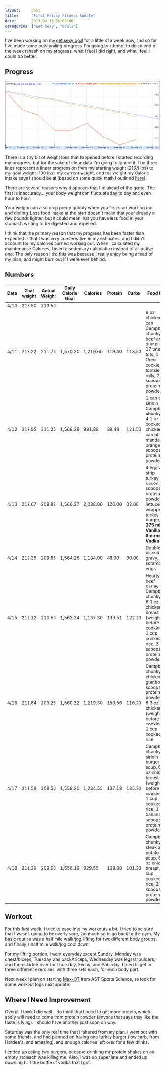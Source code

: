 ```yaml
---
layout:     post
title:      "First Friday Fitness Update"
date:       2013-04-19 06:00:00
categories: ["Get Sexy", "Goals"]
---
```

I've been working on my [get sexy goal](http://www.garyborton.com/2013/04/16/get-sexy/) for a little of a week now, and
so far I've made some outstanding progress.  I'm going to attempt to do an end of the week rehash on my progress, what I
feel I did right, and what I feel I could do better.

## Progress

![Burn Down Chart](/images/progress_graphic.png "First week's weight loss progress.")

There is a tiny bit of weight loss that happened before I started recording my progress, but for the sake of clean data
I'm going to ignore it.  The three lines represent a linear progression from my starting weight (213.5 lbs) to my goal
weight (190 lbs), my current weight, and the weight my Calorie intake says I should be at (based on some quick math I
outlined [here](http://www.garyborton.com/2013/04/17/losing-weight-by-the-numbers/)).

There are several reasons why it appears that I'm ahead of the game.  The first is inaccuracy… your body weight can
fluctuate day to day and even hour to hour.

Your weight can also drop pretty quickly when you first start working out and dieting.  Less food intake at the start
doesn't mean that your already a few pounds lighter, but it could mean that you have less food in your stomach waiting
to be digested and expelled.

I think that the primary reason that my progress has been faster than expected is that I was very conservative in my
estimates, and I didn't account for my calories burned working out.  When I calculated my maintenance Calories, I used a
sedentary calculation instead of an active one.  The only reason I did this was because I really enjoy being ahead of my
plan, and might burn out if I were ever behind.

## Numbers

| Date | Goal weight | Actual Weight | Daily Calorie Goal | Calories | Protein | Carbs | Food Log |
| --- | --- | --- | --- | --- | --- | --- | --- |
| 4/10 | 213.50 | 213.50 |  |  |  |  |  |
| 4/11 | 213.22 | 211.75 | 1,570.30 | 1,219.60 | 119.40 | 113.50 | 8 oz chicken, 1 can Campbell's chunky beef and dumplings, 17 tater tots, 1 Oreo cookie, 2 tootsie rolls, 2 scoops protein powder |
| 4/12 | 212.95 | 211.25 | 1,568.28 | 991.88 | 89.48 | 121.50 | 1 can of sirloin Campbell's chunky, 4.1 oz cooked chicken, 1 can of mandarin oranges, 2 scoops protein powder |
| 4/13 | 212.67 | 209.88 | 1,566.27 | 2,038.00 | 126.00 | 32.00 | 4 eggs, 1 strip turkey bacon, 2 scoops brotein powder, 2 lettuce wrapped turkey burger, **375 ml of Vanilla Smirnoff Vodka** |
| 4/14 | 212.39 | 209.88 | 1,564.25 | 1,134.00 | 46.00 | 90.00 | Double biscuit and gravy, 2 scrambled eggs |
| 4/15 | 212.12 | 210.50 | 1,562.24 | 1,137.30 | 139.51 | 122.20 | Hearty beef barley Campbell's chunky, 6.3 oz chicken breast (weighed before cooking), 1 cup cooked rice, 3 scoops protein powder |
| 4/16 | 211.84 | 209.25 | 1,560.22 | 1,219.30 | 150.56 | 116.20 | Campbell's chunky chicken gumbo, 2 scoops protein powder, 8.3 oz chicken (weighed before cooking), 1 cup cooked rice |
| 4/17 | 211.56 | 208.50 | 1,558.20 | 1,234.55 | 137.18 | 135.20 | Campbell's chunky sirloin burger soup, 6.05 oz chicken breast (weighed before cooking), 1 cup cooked rice, 1 banana, 3 scoops protein powder |
| 4/18 | 211.29 | 209.00 | 1,556.19 | 929.55 | 109.88 | 101.20 | Campbell's chunky steak and potato soup, 6.05 oz chicken breast, 1 cup cooked rice, 2 scoops protein powder |

## Workout

For this first week, I tried to ease into my workouts a bit. I tried to be sure that I wasn't going to be overly sore,
too much so to go back to the gym.  My basic routine was a half mile walk/jog, lifting for two different body groups,
and finally a half mile walk/jog cool down.

For my lifting portion, I went everyday except Sunday.  Monday was chest/biceps, Tuesday was back/triceps, Wednesday was
legs/shoulders, and then started over for Thursday, Friday, and Saturday.  I tried to get in three different exercises,
with three sets each, for each body part.

Next week I plan on starting [Max-OT](http://www.ast-ss.com/maxot.php) from AST Sports Science, so look for some workout
logs next update.

## Where I Need Improvement

Overall I think I did well.  I do think that I need to get more protein, which sadly will need to come from protein
powder (anyone that says they like the taste is lying).  I should have another post soon on why.

Saturday was the only real time that I faltered from my plan.  I went out with some friends, and had planned on having
one turkey burger (low carb, from Hardee's, and amazing), and enough calories left over for a few drinks.

I ended up eating two burgers, because drinking my protein shakes on an empty stomach was killing me.  Also, I was up
super late and ended up downing half the bottle of vodka that I got.